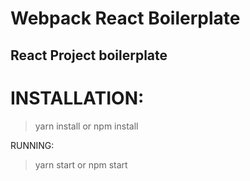 Webpack React Boilerplate
=========================
React Project boilerplate
-------------------------

INSTALLATION:
=============
> yarn install 
or
> npm install

RUNNING:
> yarn start
or
> npm start